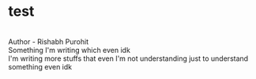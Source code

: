 # test 
<br>
Author - Rishabh Purohit
<br>
Something I'm writing which even idk
<br>
I'm writing more stuffs that even I'm not understanding just to understand something even idk 